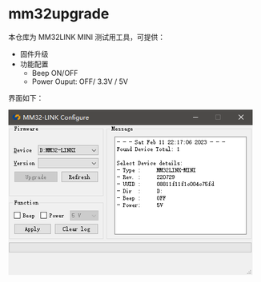 # mm32upgrade

本仓库为 MM32LINK MINI 测试用工具，可提供：
- 固件升级
- 功能配置
  - Beep ON/OFF
  - Power Ouput: OFF/ 3.3V / 5V

界面如下：

![show error](https://github.com/ChenDudo/mm32upgrade/blob/main/doc/show.jpg)
